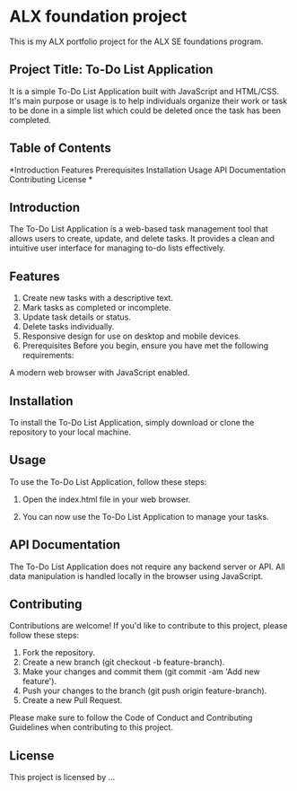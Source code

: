 # ALX foundation project

This is my ALX portfolio project for the ALX SE foundations program.

## Project Title: To-Do List Application
It is a simple To-Do List Application built with JavaScript and HTML/CSS. It's main purpose or usage is to help individuals organize their work or task to be done in a simple list which could be deleted once the task has been completed.


## Table of Contents
*Introduction
Features
Prerequisites
Installation
Usage
API Documentation
Contributing
License
*

## Introduction
The To-Do List Application is a web-based task management tool that allows users to create, update, and delete tasks. It provides a clean and intuitive user interface for managing to-do lists effectively.

## Features
1. Create new tasks with a descriptive text.
2. Mark tasks as completed or incomplete.
3. Update task details or status.
4. Delete tasks individually.
5. Responsive design for use on desktop and mobile devices.
6. Prerequisites
Before you begin, ensure you have met the following requirements:

A modern web browser with JavaScript enabled.

## Installation
To install the To-Do List Application, simply download or clone the repository to your local machine.

## Usage
To use the To-Do List Application, follow these steps:

1. Open the index.html file in your web browser.

2. You can now use the To-Do List Application to manage your tasks.

## API Documentation
The To-Do List Application does not require any backend server or API. All data manipulation is handled locally in the browser using JavaScript.

## Contributing
Contributions are welcome! If you'd like to contribute to this project, please follow these steps:

1. Fork the repository.
2. Create a new branch (git checkout -b feature-branch).
3. Make your changes and commit them (git commit -am 'Add new feature').
4. Push your changes to the branch (git push origin feature-branch).
5. Create a new Pull Request.

Please make sure to follow the Code of Conduct and Contributing Guidelines when contributing to this project.

## License
This project is licensed by ...
